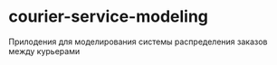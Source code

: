 # courier-service-modeling
Прилодения для моделирования системы распределения заказов между курьерами
